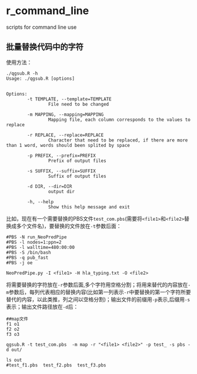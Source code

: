# r_command_line
scripts for command line use

## 批量替换代码中的字符

使用方法：

```shell
./qgsub.R -h
Usage: ./qgsub.R [options]


Options:
        -t TEMPLATE, --template=TEMPLATE
                File need to be changed

        -m MAPPING, --mapping=MAPPING
                Mapping file, each column corresponds to the values to replace

        -r REPLACE, --replace=REPLACE
                Character that need to be replaced, if there are more than 1 word, words should been splited by space

        -p PREFIX, --prefix=PREFIX
                Prefix of output files

        -s SUFFIX, --suffix=SUFFIX
                Suffix of output files

        -d DIR, --dir=DIR
                output dir

        -h, --help
                Show this help message and exit
```

比如，现在有一个需要替换的PBS文件`test_com.pbs`(需要将`<file1>`和`<file2>`替换成多个文件名)，要替换的文件放在`-t`参数后面：

```shell
#PBS -N run_NeoPredPipe
#PBS -l nodes=1:ppn=2
#PBS -l walltime=480:00:00
#PBS -S /bin/bash
#PBS -q pub_fast
#PBS -j oe

NeoPredPipe.py -I <file1> -H hla_typing.txt -O <file2>
```

将需要替换的字符放在`-r`参数后面,多个字符用空格分割；将用来替代的内容放在`-m`参数后，每列代表相应的替换内容(比如第一列表示`-r`中要替换的第一个字符所要替代的内容，以此类推，列之间以空格分割)；输出文件的前缀用`-p`表示,后缀用`-s`表示；输出文件路径放在`-d`后：

```shell
##map文件
f1 o1
f2 o2
f3 o3
```

```shell
qgsub.R -t test_com.pbs  -m map -r "<file1> <file2>" -p test_ -s pbs -d out/

ls out
#test_f1.pbs  test_f2.pbs  test_f3.pbs
```








